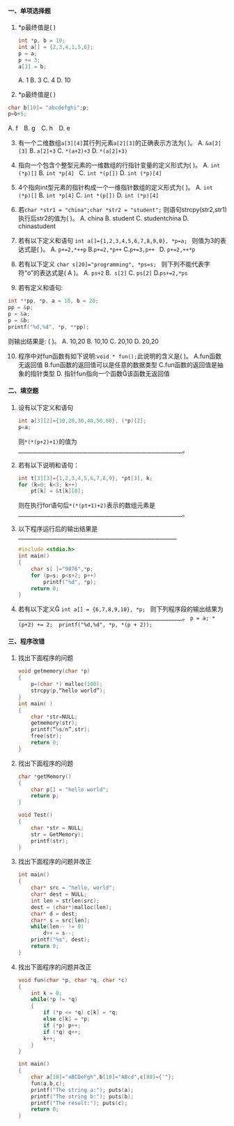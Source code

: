 #### 一、单项选择题

1. *p最终值是(    ) 

    ```c
    int *p, b = 10;
    int a[] = {2,3,4,1,5,6};
    p = a;
    p += 3;
    a[3] = b;
    ```

    A. 1 B. 3 C. 4 D. 10 

2. *p最终值是(    ) 

  ```c
  char b[10]= "abcdefghi";p;
  p=b+5;
  ```


  A. f　B. g　C. h　D. e

3. 有一个二维数组`a[3][4]`其行列元素`a[2][3]`的正确表示方法为(     )。
    A. `&a[2][3]`      B. `a[2]+3`         C. `*(a+2)+3`      D. `*(a[2]+3) `

4. 指向一个包含个整型元素的一维数组的行指针变量的定义形式为(     )。
    A. `int (*p)[]`    B. `int *p[4] `     C. `int *(p[])`     D. `int (*p)[4] `

5. 4个指向int型元素的指针构成一个一维指针数组的定义形式为(    )。
    A. `int (*p)[]`    B. `int *p[4]`      C. `int *(p[])`     D. `int (*p)[4]` 

6. 若`char *str1 = "china";char *str2 = "student";`
    则语句strcpy(str2,str1)执行后str2的值为(    )。
    A. china      B. student      C. studentchina      D. chinastudent 

7. 若有以下定义和语句
    `int a[]={1,2,3,4,5,6,7,8,9,0}, *p=a; `
    则值为3的表达式是(    )。
    A. `p+=2,*++p`       B.`p+=2,*p++`       C.`p+=3,p++ `        D. `p+=2,++*p `

8. 若有以下定义
    `char s[20]="programming", *ps=s; `
    则下列不能代表字符“o”的表达式是(  A  )。
    A. `ps+2`    B.` s[2]`    C. `ps[2]`    D.`ps+=2,*ps `

9. 若有定义和语句:  

  ```c
  int **pp, *p, a = 10, b = 20;
  pp = &p;
  p = &a;  
  p = &b; 
  printf("%d,%d", *p, **pp);
  ```

  则输出结果是: (    )。
  A. 10,20 B. 10,10 C. 20,10 D. 20,20 

10. 程序中对fun函数有如下说明:`void * fun();`此说明的含义是(    )。
    A.fun函数无返回值
    B.fun函数的返回值可以是任意的数据类型
    C.fun函数的返回值是抽象的指针类型
    D. 指针fun指向一个函数该函数无返回值

#### 二、填空题

1. 设有以下定义和语句

    ```c
    int a[3][2]={10,20,30,40,50,60}, (*p)[2]; 
    p=a; 
    ```

    则`*(*(p+2)+1)`的值为___________________________________________________________。

2. 若有以下说明和语句：

    ```c
    int t[3][3]={1,2,3,4,5,6,7,8,9}, *pt[3], k; 
    for (k=0; k<3; k++) 
    	pt[k] = &t[k][0]; 
    ```

    则在执行for语句后`*(*(pt+1)+2)`表示的数组元素是___________________________________________________________。

3. 以下程序运行后的输出结果是_________________________________________________________

    ```c
    #include <stdio.h>  
    int main() 
    { 
        char s[ ]="9876",*p; 
        for (p=s; p<s+2; p++) 
            printf("%d", *p);
        return 0;
    }
    ```

4. 若有以下定义
    `int a[] = {6,7,8,9,10}, *p; `
    则下列程序段的输出结果为___________________________________________________________。
    `p = a; *(p+2) += 2; 
    printf("%d,%d", *p, *(p + 2)); `

#### 三、程序改错

1. 找出下面程序的问题

    ```c
    void getmemory(char *p)
    {
        p=(char *) malloc(100);
        strcpy(p,“hello world”);
    }
    int main( )
    {
        char *str=NULL;
        getmemory(str);
        printf(“%s/n”,str);
        free(str);
        return 0;
    }
    ```

2. 找出下面程序的问题

    ```c
    char *getMemory()
    {
        char p[] = "hello world";
        return p;
    }
    
    void Test()
    {
        char *str = NULL;
        str = GetMemory);
        printf(str);
    }
    ```

3. 找出下面程序的问题并改正

    ```c
    int main()
    {
    	char* src = "hello, world";
        char* dest = NULL;
        int len = strlen(src);
        dest = (char*)malloc(len);
        char* d = dest;
        char* s = src[len];
        while(len-- != 0)
            d++ = s--;
        printf("%s", dest);
        return 0;
    }
    ```

4. 找出下面程序的问题并改正

    ```c
    void fun(char *p, char *q, char *c)
    {
        int k = 0;
        while(*p != *q)
        {
            if (*p <= *q) c[k] = *q;
            else c[k] = *p;
            if (*p) p++;
            if (*q) q++;
            k++;
        }
    }
    
    int main()
    {
        char a[10]="aBCDeFgh",b[10]="ABcd",c[80]={''};
        fun(a,b,c);
        printf("The string a:"); puts(a);
        printf("The string b:"); puts(b);
        printf("The result:"); puts(c);
    	return 0;
    }
    ```

    
